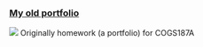 ### [My old portfolio](https://yuu6883.github.io/OldPortfolio/)
![](https://i.imgur.com/ovqaDpn.png)
Originally homework (a portfolio) for COGS187A
